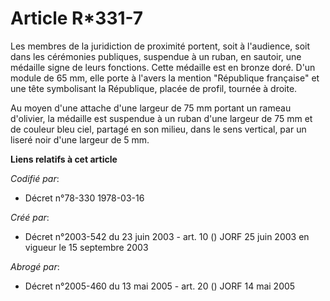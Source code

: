 # Article R*331-7

Les membres de la juridiction de proximité portent, soit à l'audience, soit dans les cérémonies publiques, suspendue à un
ruban, en sautoir, une médaille signe de leurs fonctions. Cette médaille est en bronze doré. D'un module de 65 mm, elle porte
à l'avers la mention "République française" et une tête symbolisant la République, placée de profil, tournée à droite.

Au moyen d'une attache d'une largeur de 75 mm portant un rameau d'olivier, la médaille est suspendue à un ruban d'une largeur
de 75 mm et de couleur bleu ciel, partagé en son milieu, dans le sens vertical, par un liseré noir d'une largeur de 5 mm.

**Liens relatifs à cet article**

_Codifié par_:

  - Décret n°78-330 1978-03-16

_Créé par_:

  - Décret n°2003-542 du 23 juin 2003 - art. 10 () JORF 25 juin 2003 en vigueur le 15 septembre 2003

_Abrogé par_:

  - Décret n°2005-460 du 13 mai 2005 - art. 20 () JORF 14 mai 2005
